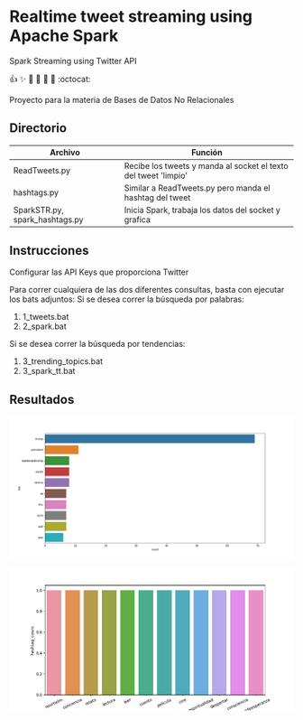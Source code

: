 # Realtime tweet streaming using Apache Spark
Spark Streaming using Twitter API

:+1: :sparkles: :camel: :tada: :rocket: :metal: :octocat: 

Proyecto para la materia de Bases de Datos No Relacionales

## Directorio
Archivo | Función
------------ | -------------
ReadTweets.py | Recibe los tweets y manda al socket el texto del tweet 'limpio'
hashtags.py | Similar a ReadTweets.py pero manda el hashtag del tweet
SparkSTR.py, spark_hashtags.py | Inicia Spark, trabaja los datos del socket y grafica

## Instrucciones
Configurar las API Keys que proporciona Twitter

Para correr cualquiera de las dos diferentes consultas, basta con ejecutar los bats adjuntos:
Si se desea correr la búsqueda por palabras:
1. 1_tweets.bat
2. 2_spark.bat

Si se desea correr la búsqueda por tendencias:
1. 3_trending_topics.bat
2. 3_spark_tt.bat

## Resultados

![G1](Figure_1.png)

![G2](Figure_2.png)
